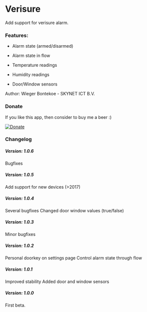 # Verisure

Add support for verisure alarm.

### Features:
* Alarm state (armed/disarmed)
* Alarm state in flow
* Temperature readings

* Humidity readings
* Door/Window sensors

Author: Wieger Bontekoe - SKYNET ICT B.V.

### Donate

If you like this app, then consider to buy me a beer :)

[![Donate](https://www.paypalobjects.com/webstatic/en_US/i/btn/png/btn_donate_92x26.png)](paypal.me/WiegerBontekoe)

### Changelog

##### Version: 1.0.6
Bugfixes

##### Version: 1.0.5
Add support for new devices (>2017)

##### Version: 1.0.4
Several bugfixes
Changed door window values (true/false)

##### Version: 1.0.3
Minor bugfixes

##### Version: 1.0.2
Personal doorkey on settings page
Control alarm state through flow

##### Version: 1.0.1
Improved stability
Added door and window sensors

##### Version: 1.0.0
First beta.